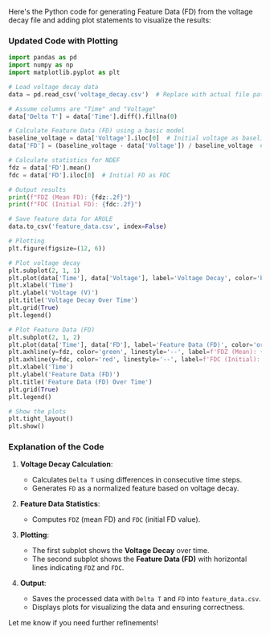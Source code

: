 Here's the Python code for generating Feature Data (FD) from the voltage decay file and adding plot statements to visualize the results:

### Updated Code with Plotting

```python
import pandas as pd
import numpy as np
import matplotlib.pyplot as plt

# Load voltage decay data
data = pd.read_csv('voltage_decay.csv')  # Replace with actual file path

# Assume columns are "Time" and "Voltage"
data['Delta T'] = data['Time'].diff().fillna(0)

# Calculate Feature Data (FD) using a basic model
baseline_voltage = data['Voltage'].iloc[0]  # Initial voltage as baseline
data['FD'] = (baseline_voltage - data['Voltage']) / baseline_voltage  # Example FD calculation

# Calculate statistics for NDEF
fdz = data['FD'].mean()
fdc = data['FD'].iloc[0]  # Initial FD as FDC

# Output results
print(f"FDZ (Mean FD): {fdz:.2f}")
print(f"FDC (Initial FD): {fdc:.2f}")

# Save feature data for ARULE
data.to_csv('feature_data.csv', index=False)

# Plotting
plt.figure(figsize=(12, 6))

# Plot voltage decay
plt.subplot(2, 1, 1)
plt.plot(data['Time'], data['Voltage'], label='Voltage Decay', color='blue')
plt.xlabel('Time')
plt.ylabel('Voltage (V)')
plt.title('Voltage Decay Over Time')
plt.grid(True)
plt.legend()

# Plot Feature Data (FD)
plt.subplot(2, 1, 2)
plt.plot(data['Time'], data['FD'], label='Feature Data (FD)', color='orange')
plt.axhline(y=fdz, color='green', linestyle='--', label=f'FDZ (Mean): {fdz:.2f}')
plt.axhline(y=fdc, color='red', linestyle='--', label=f'FDC (Initial): {fdc:.2f}')
plt.xlabel('Time')
plt.ylabel('Feature Data (FD)')
plt.title('Feature Data (FD) Over Time')
plt.grid(True)
plt.legend()

# Show the plots
plt.tight_layout()
plt.show()
```

### Explanation of the Code
1. **Voltage Decay Calculation**:
   - Calculates `Delta T` using differences in consecutive time steps.
   - Generates `FD` as a normalized feature based on voltage decay.

2. **Feature Data Statistics**:
   - Computes `FDZ` (mean FD) and `FDC` (initial FD value).

3. **Plotting**:
   - The first subplot shows the **Voltage Decay** over time.
   - The second subplot shows the **Feature Data (FD)** with horizontal lines indicating `FDZ` and `FDC`.

4. **Output**:
   - Saves the processed data with `Delta T` and `FD` into `feature_data.csv`.
   - Displays plots for visualizing the data and ensuring correctness.

Let me know if you need further refinements!
